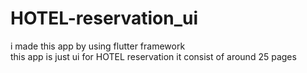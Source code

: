 # HOTEL-reservation_ui
i made this app by using flutter framework<br>
this app is just ui for HOTEL reservation it consist of around 25 pages

